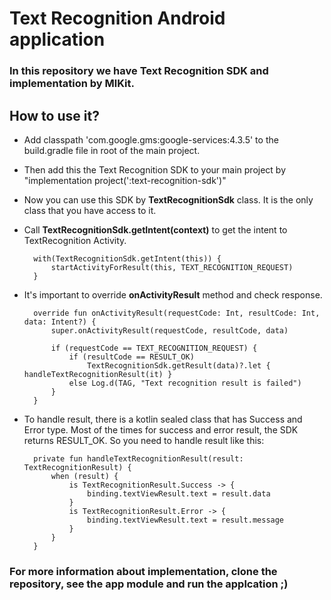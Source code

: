 # Text Recognition Android application
### In this repository we have Text Recognition SDK and implementation by MlKit.


## How to use it?
* Add classpath 'com.google.gms:google-services:4.3.5' to the build.gradle file in root of the main project.
* Then add this the Text Recognition SDK to your main project by "implementation project(':text-recognition-sdk')"
* Now you can use this SDK by <b>TextRecognitionSdk</b> class. It is the only class that you have access to it.
* Call <b>TextRecognitionSdk.getIntent(context)</b> to get the intent to TextRecognition Activity.


        with(TextRecognitionSdk.getIntent(this)) {
            startActivityForResult(this, TEXT_RECOGNITION_REQUEST)
        }

* It's important to override <b>onActivityResult</b> method and check response.

        override fun onActivityResult(requestCode: Int, resultCode: Int, data: Intent?) {
            super.onActivityResult(requestCode, resultCode, data)

            if (requestCode == TEXT_RECOGNITION_REQUEST) {
                if (resultCode == RESULT_OK)
                    TextRecognitionSdk.getResult(data)?.let { handleTextRecognitionResult(it) }
                else Log.d(TAG, "Text recognition result is failed")
            }
        }

* To handle result, there is a kotlin sealed class that has Success and Error type. Most of the times for success and error result, 
the SDK returns RESULT_OK. So you need to handle result like this:


        private fun handleTextRecognitionResult(result: TextRecognitionResult) {
            when (result) {
                is TextRecognitionResult.Success -> {
                    binding.textViewResult.text = result.data
                }
                is TextRecognitionResult.Error -> {
                    binding.textViewResult.text = result.message
                }
            }
        }
    
    
### For more information about implementation, clone the repository, see the app module and run the applcation ;)
